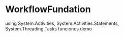 # WorkflowFundation
using System.Activities,  System.Activities.Statements, System.Threading.Tasks
funciones demo
